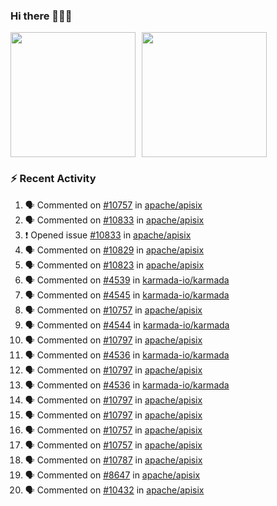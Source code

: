 ### Hi there 👋👋👋

<div style="display: flex; gap: 10px;">
  <img height="200px" src="https://github-readme-stats.vercel.app/api?username=Vacant2333&show_icons=true&theme=flag-india&count_private=true&hide_rank=true&include_all_commits=true">
  <img height="200px" src="https://github-readme-stats.vercel.app/api/top-langs/?username=Vacant2333&layout=donut">
</div>

### :zap: Recent Activity

<!--START_SECTION:activity-->
1. 🗣 Commented on [#10757](https://github.com/apache/apisix/issues/10757#issuecomment-1897671703) in [apache/apisix](https://github.com/apache/apisix)
2. 🗣 Commented on [#10833](https://github.com/apache/apisix/issues/10833#issuecomment-1893996431) in [apache/apisix](https://github.com/apache/apisix)
3. ❗ Opened issue [#10833](https://github.com/apache/apisix/issues/10833) in [apache/apisix](https://github.com/apache/apisix)
4. 🗣 Commented on [#10829](https://github.com/apache/apisix/issues/10829#issuecomment-1893277557) in [apache/apisix](https://github.com/apache/apisix)
5. 🗣 Commented on [#10823](https://github.com/apache/apisix/issues/10823#issuecomment-1893263333) in [apache/apisix](https://github.com/apache/apisix)
6. 🗣 Commented on [#4539](https://github.com/karmada-io/karmada/pull/4539#issuecomment-1893249246) in [karmada-io/karmada](https://github.com/karmada-io/karmada)
7. 🗣 Commented on [#4545](https://github.com/karmada-io/karmada/pull/4545#issuecomment-1893245867) in [karmada-io/karmada](https://github.com/karmada-io/karmada)
8. 🗣 Commented on [#10757](https://github.com/apache/apisix/issues/10757#issuecomment-1892930666) in [apache/apisix](https://github.com/apache/apisix)
9. 🗣 Commented on [#4544](https://github.com/karmada-io/karmada/issues/4544#issuecomment-1890868208) in [karmada-io/karmada](https://github.com/karmada-io/karmada)
10. 🗣 Commented on [#10797](https://github.com/apache/apisix/issues/10797#issuecomment-1890390881) in [apache/apisix](https://github.com/apache/apisix)
11. 🗣 Commented on [#4536](https://github.com/karmada-io/karmada/pull/4536#issuecomment-1890389093) in [karmada-io/karmada](https://github.com/karmada-io/karmada)
12. 🗣 Commented on [#10797](https://github.com/apache/apisix/issues/10797#issuecomment-1889412062) in [apache/apisix](https://github.com/apache/apisix)
13. 🗣 Commented on [#4536](https://github.com/karmada-io/karmada/pull/4536#issuecomment-1889304664) in [karmada-io/karmada](https://github.com/karmada-io/karmada)
14. 🗣 Commented on [#10797](https://github.com/apache/apisix/issues/10797#issuecomment-1889223219) in [apache/apisix](https://github.com/apache/apisix)
15. 🗣 Commented on [#10797](https://github.com/apache/apisix/issues/10797#issuecomment-1889052792) in [apache/apisix](https://github.com/apache/apisix)
16. 🗣 Commented on [#10757](https://github.com/apache/apisix/issues/10757#issuecomment-1888886789) in [apache/apisix](https://github.com/apache/apisix)
17. 🗣 Commented on [#10757](https://github.com/apache/apisix/issues/10757#issuecomment-1888799338) in [apache/apisix](https://github.com/apache/apisix)
18. 🗣 Commented on [#10787](https://github.com/apache/apisix/issues/10787#issuecomment-1888757142) in [apache/apisix](https://github.com/apache/apisix)
19. 🗣 Commented on [#8647](https://github.com/apache/apisix/issues/8647#issuecomment-1887353362) in [apache/apisix](https://github.com/apache/apisix)
20. 🗣 Commented on [#10432](https://github.com/apache/apisix/issues/10432#issuecomment-1886607085) in [apache/apisix](https://github.com/apache/apisix)
<!--END_SECTION:activity-->
